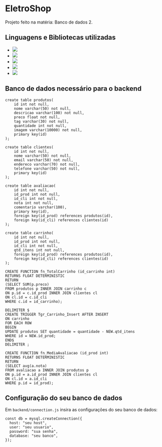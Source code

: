 # EletroShop

Projeto feito na matéria: Banco de dados 2.

## Linguagens e Bibliotecas utilizadas

* <img src="https://img.shields.io/badge/React-20232A?style=for-the-badge&logo=react&logoColor=61DAFB"/>
* <img src="https://img.shields.io/badge/JavaScript-F7DF1E?style=for-the-badge&logo=javascript&logoColor=black"/>
* <img src="https://img.shields.io/badge/HTML5-E34F26?style=for-the-badge&logo=html5&logoColor=white"/>
* <img src="https://img.shields.io/badge/CSS3-1572B6?style=for-the-badge&logo=css3&logoColor=white"/>
* <img src="https://img.shields.io/badge/MySQL-005C84?style=for-the-badge&logo=mysql&logoColor=white"/>

## Banco de dados necessário para o backend

```
create table produtos(
	id int not null,
	nome varchar(50) not null,
	descricao varchar(100) not null,
	preco float not null,
	tag varchar(30) not null,
	quantidade int not null,
	imagem varchar(10000) not null,
	primary key(id)
);

create table clientes(
	id int not null,
	nome varchar(50) not null,
	email varchar(50) not null,
	endereco varchar(70) not null,
	telefone varchar(50) not null,
	primary key(id)
);

create table avaliacao(
	id int not null,
	id_prod int not null,
	id_cli int not null,
	nota int not null,
	comentario varchar(100),
	primary key(id),
	foreign key(id_prod) references produtos(id),
	foreign key(id_cli) references clientes(id)
);

create table carrinho(
	id int not null,
	id_prod int not null,
	id_cli int not null,
	qtd_itens int not null,
	foreign key(id_prod) references produtos(id),
	foreign key(id_cli) references clientes(id)	
);

CREATE FUNCTION fn_TotalCarrinho (id_carrinho int)
RETURNS FLOAT DETERMINISTIC
RETURN
(SELECT SUM(p.preco)
FROM produtos p INNER JOIN carrinho c
ON p.id = c.id_prod INNER JOIN clientes cl
ON cl.id = c.id_cli
WHERE c.id = id_carrinho);

DELIMITER $
CREATE TRIGGER Tgr_Carrinho_Insert AFTER INSERT
ON carrinho
FOR EACH ROW
BEGIN
UPDATE produtos SET quantidade = quantidade - NEW.qtd_itens
WHERE id = NEW.id_prod;
END$
DELIMITER ;

CREATE FUNCTION fn_MediaAvaliacao (id_prod int)
RETURNS FLOAT DETERMINISTIC
RETURN
(SELECT avg(a.nota)
FROM avaliacao a INNER JOIN produtos p
ON p.id = a.id_prod INNER JOIN clientes cl
ON cl.id = a.id_cli
WHERE p.id = id_prod);
```

## Configuração do seu banco de dados

Em `backend/connection.js` insira as configurações do seu banco de dados:
```
const db = mysql.createConnection({
  host: "seu host",
  user: "seu usuario",
  password: "sua senha",
  database: "seu banco",
});
```
